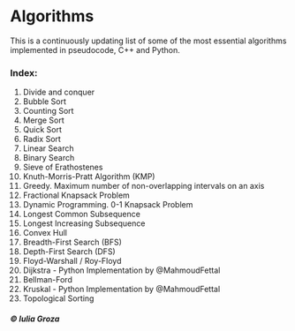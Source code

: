 # Algorithms
This is a continuously updating list of some of the most essential algorithms implemented in pseudocode, C++ and Python.

### Index:
1. Divide and conquer
2. Bubble Sort
3. Counting Sort
4. Merge Sort
5. Quick Sort
6. Radix Sort
7. Linear Search
8. Binary Search
9. Sieve of Erathostenes
10. Knuth-Morris-Pratt Algorithm (KMP)
11. Greedy. Maximum number of non-overlapping intervals on an axis
12. Fractional Knapsack Problem
13. Dynamic Programming. 0-1 Knapsack Problem
14. Longest Common Subsequence
15. Longest Increasing Subsequence
16. Convex Hull
17. Breadth-First Search (BFS)
18. Depth-First Search (DFS)
19. Floyd-Warshall / Roy-Floyd
20. Dijkstra - Python Implementation by @MahmoudFettal
21. Bellman-Ford
22. Kruskal - Python Implementation by @MahmoudFettal
23. Topological Sorting

##### © Iulia Groza

